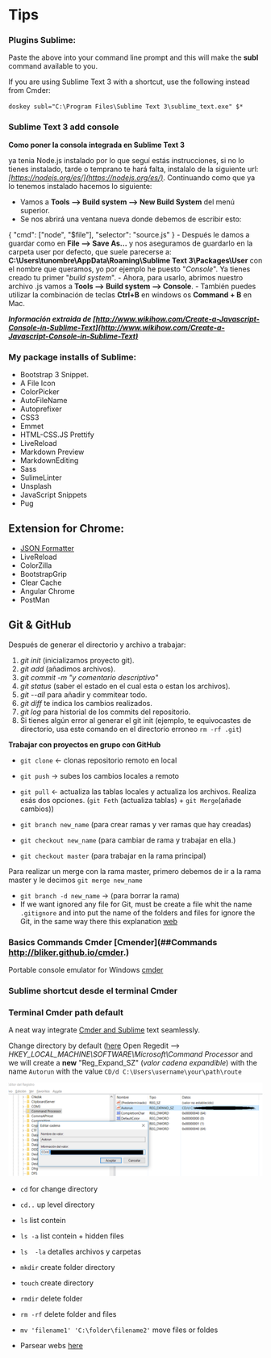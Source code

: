 # Tips 

### Plugins Sublime:

Paste the above into your command line prompt and this will make the **subl** command available to you.

If you are using Sublime Text 3 with a shortcut, use the following instead from Cmder:

``doskey subl="C:\Program Files\Sublime Text 3\sublime_text.exe" $*``

### Sublime Text 3 add console

 **Como poner la consola integrada en Sublime Text 3**

 ya tenia Node.js instalado por lo que seguí estás instrucciones, si no lo tienes instalado, tarde o temprano te hará falta, instalalo de la siguiente url: *[https://nodejs.org/es/](https://nodejs.org/es/)*.
 Continuando como que ya lo tenemos instalado hacemos lo siguiente:
   - Vamos a **Tools --> Build system --> New Build System** del menú superior.
   - Se nos abrirá una ventana nueva donde debemos de escribir esto:

 {
"cmd": ["node", "$file"],
"selector": "source.js"
}
    - Después le damos a guardar como en **File --> Save As...** y nos aseguramos de guardarlo en la carpeta user por defecto, que suele parecerse a: **C:\Users\tunombre\AppData\Roaming\Sublime Text 3\Packages\User** con el nombre que queramos, yo por ejemplo he puesto "*Console*". Ya tienes creado tu primer "*build system*".
    - Ahora, para usarlo, abrimos nuestro archivo .js vamos a **Tools --> Build system --> Console**.
    - También puedes utilizar la combinación de teclas **Ctrl+B** en windows os **Command + B** en Mac.

***Información extraida de [http://www.wikihow.com/Create-a-Javascript-Console-in-Sublime-Text](http://www.wikihow.com/Create-a-Javascript-Console-in-Sublime-Text)***


### My package installs of Sublime:

-   Bootstrap 3 Snippet.
-   A File Icon
-   ColorPicker
-   AutoFileName
-   Autoprefixer
-   CSS3
-   Emmet
-   HTML-CSS.JS Prettify
-   LiveReload
-   Markdown Preview
-   MarkdownEditing
-   Sass
-   SulimeLinter
-   Unsplash
-   JavaScript Snippets
-   Pug

## Extension for Chrome:

- [JSON Formatter](https://chrome.google.com/webstore/detail/json-formatter/bcjindcccaagfpapjjmafapmmgkkhgoa?hl=es)
- LiveReload
- ColorZilla
- BootstrapGrip
- Clear Cache
- Angular Chrome
- PostMan

## Git & GitHub

Después de generar el directorio y archivo a trabajar:

1.  *git init* (inicializamos proyecto git).
2.  *git add* (añadimos archivos).
3.  *git commit -m "y comentario descriptivo"*
4.  *git status* (saber el estado en el cual esta o estan los archivos).
5.  *git --all* para añadir y commitear todo.
6.  *git diff* te indica los cambios realizados.
7.  *git log* para historial de los commits del repositorio.
8.  Si tienes algún error al generar el git init (ejemplo, te equivocastes de directorio, usa este comando en el directorio erroneo ```rm -rf .git```)

 **Trabajar con proyectos en grupo con GitHub**

- ``git clone`` <- clonas repositorio remoto en local
- ``git push`` -> subes los cambios locales a remoto
- ``git pull`` <- actualiza las tablas locales y actualiza los archivos. Realiza esás dos opciones. (``git Feth`` (actualiza tablas) + ``git Merge``(añade cambios))

- ``git branch new_name`` (para crear ramas y ver ramas que hay creadas)
- ``git checkout new_name`` (para cambiar de rama y trabajar en ella.)
- ``git checkout master`` (para trabajar en la rama principal)

Para realizar un merge con la rama master, primero debemos de ir a la rama master y le decimos ``git merge new_name``

- ``git branch -d new_name`` -> (para borrar la rama)
- If we want ignored any file for Git, must be create a file whit the name ``.gitignore`` and into put the name of the folders and files for ignore the Git, in the same way there this explanation [web](https://www.gitignore.io/)


### Basics Commands Cmder [Cmender](##Commands http://bliker.github.io/cmder.)
Portable console emulator for Windows [cmder](http://cmder.net/)

### Sublime shortcut desde el terminal Cmder

### Terminal Cmder path default

A neat way integrate [Cmder and Sublime](https://laravel.io/forum/02-24-2014-a-neat-way-integrate-cmder-and-sublime-text-seamlessly) text seamlessly.

Change directory by default ([here](https://www.youtube.com/watch?v=3bBSVXAdeXg)
Open Regedit --> *HKEY_LOCAL_MACHINE\SOFTWARE\Microsoft\Command Processor* and we will create a **new** "Reg_Expand_SZ" (*valor cadena expandible*) with the name ``Autorun`` with the value ``CD/d C:\Users\username\your\path\route``

![changedirectory.png](img/changedirectory.png)

-   ``cd`` for change directory
-   ``cd..`` up level directory
-   ``ls`` list contein
-   ``ls -a`` list contein + hidden files
-   ``ls  -la`` detalles archivos y carpetas
-   ``mkdir`` create folder directory
-   ``touch`` create directory
-   ``rmdir`` delete folder
-   ``rm -rf`` delete folder and files
-   ``mv 'filename1' 'C:\folder\filename2'`` move files or foldes



- Parsear webs [here](https://github.com/tonimg/Course/blob/master/Backend/05%20Semana/parsing_web.js) 
